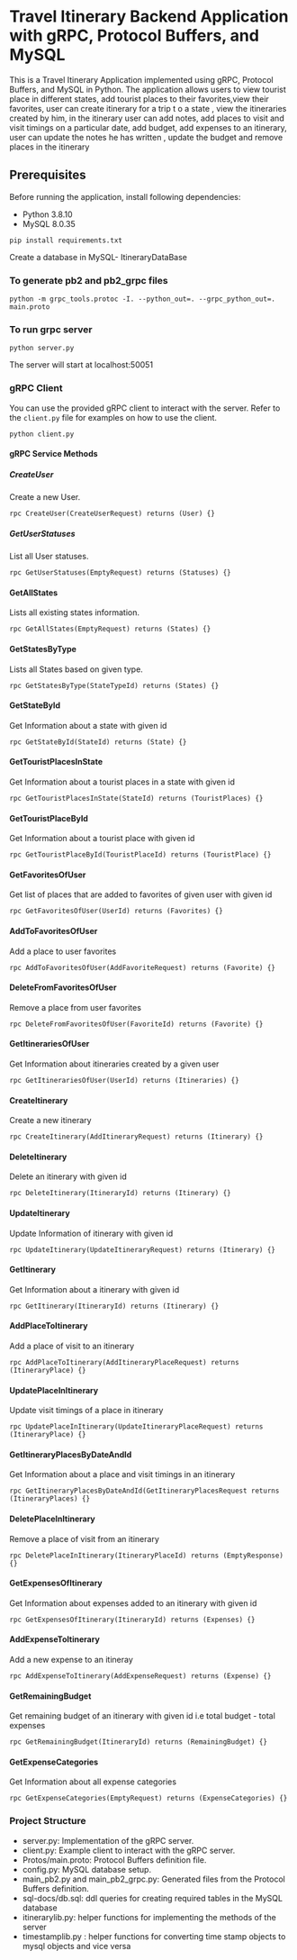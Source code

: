 # Travel Itinerary Backend Application with gRPC, Protocol Buffers, and MySQL

This is a Travel Itinerary Application implemented using gRPC, Protocol Buffers, and MySQL in Python.
The application allows users to view tourist place in different states, add tourist places to their favorites,view their favorites, user can create itinerary for a trip t o a state , view the itineraries created by him, in the itinerary user can add notes, add places to visit and visit timings on a particular date, add budget, add expenses to an itinerary, user can update the notes he has written , update the budget and remove places in the itinerary

## Prerequisites

Before running the application, install following dependencies:

- Python 3.8.10
- MySQL 8.0.35

`pip install requirements.txt`

Create a database in MySQL- ItineraryDataBase

### To generate pb2 and pb2_grpc files

`python -m grpc_tools.protoc -I. --python_out=. --grpc_python_out=. main.proto`

### To run grpc server

`python server.py`

The server will start at localhost:50051

### gRPC Client

You can use the provided gRPC client to interact with the server. Refer to the `client.py` file for examples on how to use the client.

`python client.py`

#### gRPC Service Methods

##### CreateUser

Create a new User.

`rpc CreateUser(CreateUserRequest) returns (User) {}`

##### GetUserStatuses

List all User statuses.

`rpc GetUserStatuses(EmptyRequest) returns (Statuses) {}`

#### GetAllStates

Lists all existing states information.

`rpc GetAllStates(EmptyRequest) returns (States) {}`

#### GetStatesByType

Lists all States based on given type.

`rpc GetStatesByType(StateTypeId) returns (States) {}`

#### GetStateById

Get Information about a state with given id

`rpc GetStateById(StateId) returns (State) {}`

#### GetTouristPlacesInState

Get Information about a tourist places in a state with given id

`rpc GetTouristPlacesInState(StateId) returns (TouristPlaces) {}`

#### GetTouristPlaceById

Get Information about a tourist place with given id

`rpc GetTouristPlaceById(TouristPlaceId) returns (TouristPlace) {}`

#### GetFavoritesOfUser

Get list of places that are added to favorites of given user with given id

`rpc GetFavoritesOfUser(UserId) returns (Favorites) {}`

#### AddToFavoritesOfUser

Add a place to user favorites

`rpc AddToFavoritesOfUser(AddFavoriteRequest) returns (Favorite) {}`

#### DeleteFromFavoritesOfUser

Remove a place from user favorites

`rpc DeleteFromFavoritesOfUser(FavoriteId) returns (Favorite) {}`

#### GetItinerariesOfUser

Get Information about itineraries created by a given user

`rpc GetItinerariesOfUser(UserId) returns (Itineraries) {}`

#### CreateItinerary

Create a new itinerary

`rpc CreateItinerary(AddItineraryRequest) returns (Itinerary) {}`

#### DeleteItinerary

Delete an itinerary with given id

`rpc DeleteItinerary(ItineraryId) returns (Itinerary) {}`

#### UpdateItinerary

Update Information of itinerary with given id

`rpc UpdateItinerary(UpdateItineraryRequest) returns (Itinerary) {}`

#### GetItinerary

Get Information about a itinerary with given id

`rpc GetItinerary(ItineraryId) returns (Itinerary) {}`

#### AddPlaceToItinerary

Add a place of visit to an itinerary

`rpc AddPlaceToItinerary(AddItineraryPlaceRequest) returns (ItineraryPlace) {}`

#### UpdatePlaceInItinerary

Update visit timings of a place in itinerary

`rpc UpdatePlaceInItinerary(UpdateItineraryPlaceRequest) returns (ItineraryPlace) {}`

#### GetItineraryPlacesByDateAndId

Get Information about a place and visit timings in an itinerary

`rpc GetItineraryPlacesByDateAndId(GetItineraryPlacesRequest returns (ItineraryPlaces) {}`

#### DeletePlaceInItinerary

Remove a place of visit from an itinerary

`rpc DeletePlaceInItinerary(ItineraryPlaceId) returns (EmptyResponse) {}`

#### GetExpensesOfItinerary

Get Information about expenses added to an itinerary with given id

`rpc GetExpensesOfItinerary(ItineraryId) returns (Expenses) {}`

#### AddExpenseToItinerary

Add a new expense to an itineray

`rpc AddExpenseToItinerary(AddExpenseRequest) returns (Expense) {}`

#### GetRemainingBudget

Get remaining budget of an itinerary with given id i.e total budget - total expenses

`rpc GetRemainingBudget(ItineraryId) returns (RemainingBudget) {}`

#### GetExpenseCategories

Get Information about all expense categories

`rpc GetExpenseCategories(EmptyRequest) returns (ExpenseCategories) {}`

### Project Structure

- server.py: Implementation of the gRPC server.
- client.py: Example client to interact with the gRPC server.
- Protos/main.proto: Protocol Buffers definition file.
- config.py: MySQL database setup.
- main_pb2.py and main_pb2_grpc.py: Generated files from the Protocol Buffers definition.
- sql-docs/db.sql: ddl queries for creating required tables in the MySQL database
- itinerarylib.py: helper functions for implementing the methods of the server
- timestamplib.py : helper functions for converting time stamp objects to mysql objects and vice versa
